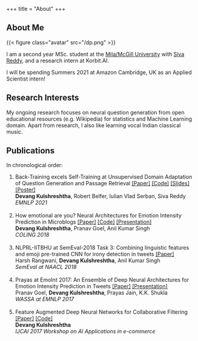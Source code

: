 +++
title = "About"
+++

## About Me

{{< figure class="avatar" src="/dp.png" >}}

I am a second year MSc. student at the [Mila/McGill University](https://mila.quebec/en/) with [Siva Reddy](https://sivareddy.in/), and a research intern at Korbit.AI.

I will be spending Summers 2021 at Amazon Cambridge, UK as an Applied Scientist intern!

## Research Interests

My ongoing research focuses on neural question generation from open educational resources (e.g. Wikipedia) for statistics and Machine Learning domain.
Apart from research, I also like learning vocal Indian classical music.

## Publications

In chronological order:
<br>
1. Back-Training excels Self-Training at Unsupervised Domain Adaptation of Question Generation and Passage Retrieval <a href="https://arxiv.org/abs/2104.08801">[Paper]</a> <a href="https://github.com/McGill-NLP/MLQuestions">[Code]</a> <a href="/slides-emnlp-back-training.pdf">[Slides]</a> <a href="/poster-emnlp-back-training.pdf">[Poster]</a> <br>
**Devang Kulshreshtha**, Robert Belfer, Iulian Vlad Serban, Siva Reddy<br>
*EMNLP 2021*
<br><br>
2. How emotional are you? Neural Architectures for Emotion Intensity Prediction in Microblogs <a href="http:/www.aclweb.org/anthology/C18-1247/">[Paper]</a> <a href="https://github.com/Pranav-Goel/Neural_Emotion_Intensity_Prediction">[Code]</a> <a href="https://pranav-goel.github.io/files/coling_2018.pdf">[Presentation]</a><br>
**Devang Kulshreshtha**, Pranav Goel, Anil Kumar Singh <br>
*COLING 2018*
<br><br>
3. NLPRL-IITBHU at SemEval-2018 Task 3: Combining linguistic features and emoji pre-trained CNN for irony detection in tweets <a href="http:/www.aclweb.org/anthology/S18-1104">[Paper]</a><br>
Harsh Rangwani, **Devang Kulshreshtha**, Anil Kumar Singh<br>
*SemEval at NAACL 2018*
<br><br>
4. Prayas at EmoInt 2017: An Ensemble of Deep Neural Architectures for Emotion Intensity Prediction in Tweets <a href="http:/www.aclweb.org/anthology/W17-5207/">[Paper]</a> <a href="https://pranav-goel.github.io/files/WASSA_EMOINT_Shared_Task_final.pdf">[Presentation]</a> <br>
Pranav Goel, **Devang Kulshreshtha**, Prayas Jain, K.K. Shukla<br>
*WASSA at EMNLP 2017*
<br><br>
5. Feature Augmented Deep Neural Networks for Collaborative Filtering <a href="http:/github.com/geekydevu/my-research-papers/blob/master/ijcai_paper.pdf/">[Paper]</a> <a href="https://github.com/geekydevu/Deep-Augmented-Hybrid-Collaborative-Filtering">[Code]</a> <br>
**Devang Kulshreshtha**<br>
*IJCAI 2017 Workshop on AI Applications in e-commerce*